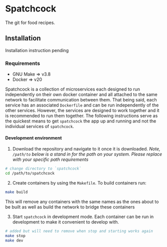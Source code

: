 # Spatchcock

The git for food recipes.

## Installation

Installation instruction pending

### Requirements

- GNU Make => v3.8
- Docker => v20

Spatchcock is a collection of microservices each designed to run independently on their own docker container and all attached to the same network to facilitate communication between them. That being said, each service has an associated `Dockerfile` and can be run independently of the other services. However, the services are designed to work together and it is recommended to run them together. The following instructions serve as the quickest means to get `spatchcock` the app up and running and not the individual services of `spatchcock`.

#### Development environment

1. Download the repository and navigate to it once it is downloaded. _Note, `/path/to` below is a stand in for the path on your system. Please replace with your specific path requirements_

```sh
# change directory to `spatchcock`
cd /path/to/spatchcock
```

2. Create containers by using the `Makefile`. To build containers run:

```sh
make build
```

This will remove any containers with the same names as the ones about to be built as well as build the network to bridge these containers

3. Start `spatchcock` in development mode. Each container can be run in development to make it convenient to develop with.

```sh
# added but will need to remove when stop and starting works again
make stop
make dev
```
